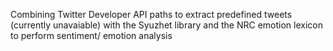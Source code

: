 Combining Twitter Developer API paths to extract predefined tweets (currently unavaiable) with the Syuzhet library and the NRC emotion lexicon to perform sentiment/ emotion analysis
